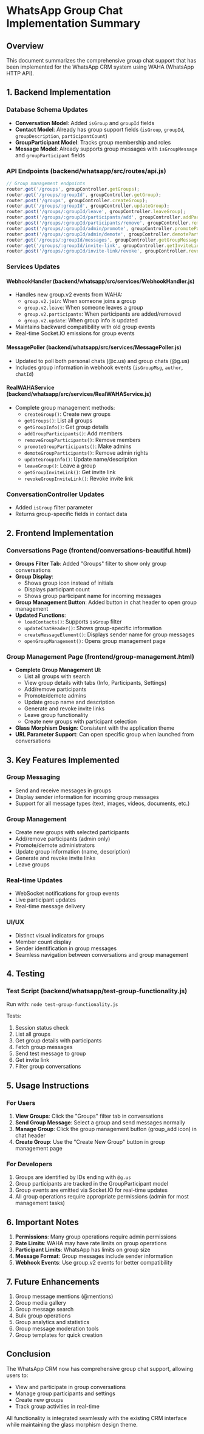 # WhatsApp Group Chat Implementation Summary

## Overview
This document summarizes the comprehensive group chat support that has been implemented for the WhatsApp CRM system using WAHA (WhatsApp HTTP API).

## 1. Backend Implementation

### Database Schema Updates
- **Conversation Model**: Added `isGroup` and `groupId` fields
- **Contact Model**: Already has group support fields (`isGroup`, `groupId`, `groupDescription`, `participantCount`)
- **GroupParticipant Model**: Tracks group membership and roles
- **Message Model**: Already supports group messages with `isGroupMessage` and `groupParticipant` fields

### API Endpoints (backend/whatsapp/src/routes/api.js)
```javascript
// Group management endpoints
router.get('/groups', groupController.getGroups);
router.get('/groups/:groupId', groupController.getGroup);
router.post('/groups', groupController.createGroup);
router.put('/groups/:groupId', groupController.updateGroup);
router.post('/groups/:groupId/leave', groupController.leaveGroup);
router.post('/groups/:groupId/participants/add', groupController.addParticipants);
router.post('/groups/:groupId/participants/remove', groupController.removeParticipants);
router.post('/groups/:groupId/admin/promote', groupController.promoteParticipants);
router.post('/groups/:groupId/admin/demote', groupController.demoteParticipants);
router.get('/groups/:groupId/messages', groupController.getGroupMessages);
router.get('/groups/:groupId/invite-link', groupController.getInviteLink);
router.post('/groups/:groupId/invite-link/revoke', groupController.revokeInviteLink);
```

### Services Updates

#### WebhookHandler (backend/whatsapp/src/services/WebhookHandler.js)
- Handles new group.v2 events from WAHA:
  - `group.v2.join`: When someone joins a group
  - `group.v2.leave`: When someone leaves a group
  - `group.v2.participants`: When participants are added/removed
  - `group.v2.update`: When group info is updated
- Maintains backward compatibility with old group events
- Real-time Socket.IO emissions for group events

#### MessagePoller (backend/whatsapp/src/services/MessagePoller.js)
- Updated to poll both personal chats (@c.us) and group chats (@g.us)
- Includes group information in webhook events (`isGroupMsg`, `author`, `chatId`)

#### RealWAHAService (backend/whatsapp/src/services/RealWAHAService.js)
- Complete group management methods:
  - `createGroup()`: Create new groups
  - `getGroups()`: List all groups
  - `getGroupInfo()`: Get group details
  - `addGroupParticipants()`: Add members
  - `removeGroupParticipants()`: Remove members
  - `promoteGroupParticipants()`: Make admins
  - `demoteGroupParticipants()`: Remove admin rights
  - `updateGroupInfo()`: Update name/description
  - `leaveGroup()`: Leave a group
  - `getGroupInviteLink()`: Get invite link
  - `revokeGroupInviteLink()`: Revoke invite link

### ConversationController Updates
- Added `isGroup` filter parameter
- Returns group-specific fields in contact data

## 2. Frontend Implementation

### Conversations Page (frontend/conversations-beautiful.html)
- **Groups Filter Tab**: Added "Groups" filter to show only group conversations
- **Group Display**: 
  - Shows group icon instead of initials
  - Displays participant count
  - Shows group participant name for incoming messages
- **Group Management Button**: Added button in chat header to open group management
- **Updated Functions**:
  - `loadContacts()`: Supports `isGroup` filter
  - `updateChatHeader()`: Shows group-specific information
  - `createMessageElement()`: Displays sender name for group messages
  - `openGroupManagement()`: Opens group management page

### Group Management Page (frontend/group-management.html)
- **Complete Group Management UI**:
  - List all groups with search
  - View group details with tabs (Info, Participants, Settings)
  - Add/remove participants
  - Promote/demote admins
  - Update group name and description
  - Generate and revoke invite links
  - Leave group functionality
  - Create new groups with participant selection
- **Glass Morphism Design**: Consistent with the application theme
- **URL Parameter Support**: Can open specific group when launched from conversations

## 3. Key Features Implemented

### Group Messaging
- Send and receive messages in groups
- Display sender information for incoming group messages
- Support for all message types (text, images, videos, documents, etc.)

### Group Management
- Create new groups with selected participants
- Add/remove participants (admin only)
- Promote/demote administrators
- Update group information (name, description)
- Generate and revoke invite links
- Leave groups

### Real-time Updates
- WebSocket notifications for group events
- Live participant updates
- Real-time message delivery

### UI/UX
- Distinct visual indicators for groups
- Member count display
- Sender identification in group messages
- Seamless navigation between conversations and group management

## 4. Testing

### Test Script (backend/whatsapp/test-group-functionality.js)
Run with: `node test-group-functionality.js`

Tests:
1. Session status check
2. List all groups
3. Get group details with participants
4. Fetch group messages
5. Send test message to group
6. Get invite link
7. Filter group conversations

## 5. Usage Instructions

### For Users
1. **View Groups**: Click the "Groups" filter tab in conversations
2. **Send Group Message**: Select a group and send messages normally
3. **Manage Group**: Click the group management button (group_add icon) in chat header
4. **Create Group**: Use the "Create New Group" button in group management page

### For Developers
1. Groups are identified by IDs ending with `@g.us`
2. Group participants are tracked in the GroupParticipant model
3. Group events are emitted via Socket.IO for real-time updates
4. All group operations require appropriate permissions (admin for most management tasks)

## 6. Important Notes

1. **Permissions**: Many group operations require admin permissions
2. **Rate Limits**: WAHA may have rate limits on group operations
3. **Participant Limits**: WhatsApp has limits on group size
4. **Message Format**: Group messages include sender information
5. **Webhook Events**: Use group.v2 events for better compatibility

## 7. Future Enhancements

1. Group message mentions (@mentions)
2. Group media gallery
3. Group message search
4. Bulk group operations
5. Group analytics and statistics
6. Group message moderation tools
7. Group templates for quick creation

## Conclusion

The WhatsApp CRM now has comprehensive group chat support, allowing users to:
- View and participate in group conversations
- Manage group participants and settings
- Create new groups
- Track group activities in real-time

All functionality is integrated seamlessly with the existing CRM interface while maintaining the glass morphism design theme.